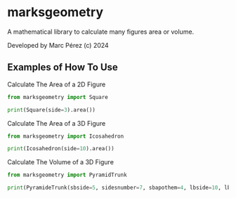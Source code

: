 # marksgeometry

A mathematical library to calculate many figures area or volume.

Developed by Marc Pérez (c) 2024

## Examples of How To Use

Calculate The Area of a 2D Figure

```python
from marksgeometry import Square

print(Square(side=3).area())
```

Calculate The Area of a 3D Figure

```python
from marksgeometry import Icosahedron

print(Icosahedron(side=10).area())
```

Calculate The Volume of a 3D Figure

```python
from marksgeometry import PyramidTrunk

print(PyramideTrunk(sbside=5, sidesnumber=7, sbapothem=4, lbside=10, lbapothem=8, latlargebase=8, latsmallbase=5, latheight=9, height=10.5).volume())
```
